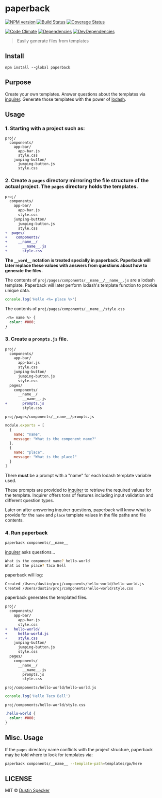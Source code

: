 # paperback
[![NPM version](https://badge.fury.io/js/paperback.svg)](https://badge.fury.io/js/paperback)
[![Build Status](https://travis-ci.org/dustinspecker/paperback.svg)](https://travis-ci.org/dustinspecker/paperback)
[![Coverage Status](https://img.shields.io/coveralls/dustinspecker/paperback.svg)](https://coveralls.io/r/dustinspecker/paperback?branch=master)

[![Code Climate](https://codeclimate.com/github/dustinspecker/paperback/badges/gpa.svg)](https://codeclimate.com/github/dustinspecker/paperback)
[![Dependencies](https://david-dm.org/dustinspecker/paperback.svg)](https://david-dm.org/dustinspecker/paperback/#info=dependencies&view=table)
[![DevDependencies](https://david-dm.org/dustinspecker/paperback/dev-status.svg)](https://david-dm.org/dustinspecker/paperback/#info=devDependencies&view=table)

> Easily generate files from templates

## Install
```
npm install --global paperback
```

## Purpose

Create your own templates. Answer questions about the templates via [inquirer](https://github.com/SBoudrias/Inquirer.js/tree/v0.12.0). Generate those templates with the power of [lodash](https://lodash.com/docs#template).

## Usage
### 1. Starting with a project such as:
```
proj/
  components/
    app-bar/
      app-bar.js
      style.css
    jumping-button/
      jumping-button.js
      style.css
```
### 2. Create a `pages` directory mirroring the file structure of the actual project. The `pages` directory holds the templates.
```diff
proj/
  components/
    app-bar/
      app-bar.js
      style.css
    jumping-button/
      jumping-button.js
      style.css
+  pages/
+    components/
+     __name__/
+       __name__.js
+       style.css
```
**The `__word__` notation is treated specially in paperback. Paperback will later replace these values with answers from questions about how to generate the files.**

The contents of `proj/pages/components/__name__/__name__.js` are a lodash template. Paperback will later perform lodash's template function to provide unique data.
```javascript
console.log('Hello <%= place %>')
```

The contents of `proj/pages/components/__name__/style.css`
```css
.<%= name %> {
  color: #000;
}
```
### 3. Create a `prompts.js` file.
```diff
proj/
  components/
    app-bar/
      app-bar.js
      style.css
    jumping-button/
      jumping-button.js
      style.css
  pages/
    components/
      __name__/
        __name__.js
+       prompts.js
        style.css
```

`proj/pages/components/__name__/prompts.js`
```js
module.exports = [
  {
    name: "name",
    message: "What is the component name?"
  },
  {
    name: "place",
    message: "What is the place?"
  }
]
```
There **must** be a prompt with a "name" for each lodash template variable used.

These prompts are provided to [inquirer](https://github.com/SBoudrias/Inquirer.js/tree/v0.12.0) to retrieve the required values for the template. Inquirer offers tons of features including input validation and different question types.

Later on after answering inquirer questions, paperback will know what to provide for the `name` and `place` template values in the file paths and file contents.

### 4. Run paperback
```bash
paperback components/__name__
```

[inquirer](https://github.com/SBoudrias/Inquirer.js/tree/v0.12.0) asks questions...
```bash
What is the component name? hello-world
What is the place? Taco Bell
```

paperback will log:
```bash
Created /Users/dustin/proj/components/hello-world/hello-world.js
Created /Users/dustin/proj/components/hello-world/style.css
```

paperback generates the templated files.
```diff
proj/
  components/
    app-bar/
      app-bar.js
      style.css
+   hello-world/
+     hello-world.js
+     style.css
    jumping-button/
      jumping-button.js
      style.css
  pages/
    components/
      __name__/
        __name__.js
        prompts.js
        style.css
```

`proj/components/hello-world/hello-world.js`
```javascript
console.log('Hello Taco Bell')
```

`proj/components/hello-world/style.css`
```css
.hello-world {
  color: #000;
}
```

## Misc. Usage

If the `pages` directory name conflicts with the project structure, paperback may be told where to look for templates via:

```bash
paperback components/__name__ --template-path=templates/go/here
```

## LICENSE
MIT © [Dustin Specker](https://github.com/dustinspecker)
